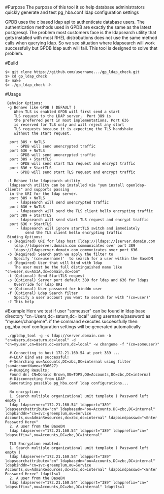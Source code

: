 #Purpose
The purpose of this tool it so help database administrators quickly generate and test pg_hba.conf ldap configuration settings

GPDB uses the c based ldap api to authenticate database users. The authentication methods used in GPDB are exactly the same as the latest postgresql. The problem most customers face is the ldapsearch utility that gets installed with most RHEL distrobutions does not use the same method calls when querying ldap. So we see situation where ldapsearch will work successfully but GPDB ldap auth will fail. This tool is designed to solve that problem.

#Build
```
$> git clone https://github.com/username.../gp_ldap_check.git
$> cd gp_ldap_check
$> make
$> ./gp_ldap_check -h
```

#Usage
```
 Behvior Options: 
 -g	Behave like GPDB ( DEFAULT )
 	When TLS is enabled GPDB will first send a start
 	TLS request to the LDAP server.  Port 389 is
 	the preferred port in most implementations. Port 636
 	is reserved for TLS only and will reject any start
 	TLS requests because it is expecting the TLS handshake
 	without the start request.

  port 389 + NoTLS
     - GPDB will send unencrypted traffic
  port 636 + NoTLS
     - GPDB will send unencrypted traffic
  port 389 + StartTLS
     - GPDB will send start TLS request and encrypt traffic
  port 636 + StartTLS
     - GPDB will send start TLS request and encrypt traffic

 -l	Behave like ldapsearch utility
  ldapsearch utility can be installed via "yum install openldap-clients" and supports passing
  in the URI for the ldap server. 
  port 389 + NoTLS
     - ldapsearch will send unencrypted traffic
  port 636 + NoTLS
     - ldapsearch will send the TLS client hello encrypting traffic
  port 389 + StartTLS
     - ldapsearch will send start TLS request and encrypt traffic
  port 636 + StartTLS
     - ldapsearch will ignore startTLS switch and immediately
 	     send the TLS client hello encrypting traffic
 Binding Options:
 -s	(Required) URI for ldap host [ldap://|ldaps://]server.domain.com
 	ldap://ldapserver.domain.com communicates over port 389
 	ldaps://ldapserver.domain.com communicates over port 636
 -b	(Required) Search path we apply the filter to
 	Specify '(cn=username)'  to search for a user within the BaseDN
 -d	(Required) User that will bind with ldap
 	The user must be the full distinguished name like "cn=user,ou=ASIA,dc=domain,dc=com"
 -t	(Optional) Send StartTLS request
 -p	(Optional) Server port default 389 for ldap and 636 for ldaps
 	Overrride for ldap URI
 -w	(Optional) User password for binddn user
 -f	(Optional) Ldap Search filter
 	Specify a user account you want to search for with "(cn=user)"
 -?	This help
```

#Example
Here we test if user "someuser" can be found in ldap base directory "cn=Users,dc=saturn,dc=local" using username/password as "myuser/changeme".  if the command executes successfully then pg_hba.conf configuration settings will be generated automatically

```
 ./gpldap_tool -g -s ldap://server.domain.com -b "cn=Users,dc=saturn,dc=local" -d  "cn=myuser,cn=Users,dc=saturn,dc=local" -w changeme -f "(cn=someuser)"
 
  #-Connecting to host 172.21.160.54 at port 389 ...
  #-LDAP Bind was successful!
  #-Searching ou=Accounts,DC=zbc,DC=internal using filter (samAccountName=z036627)
  #-Dumping Results:
  Found dn: CN=Donald Brown,OU=TOPS,OU=Accounts,DC=zbc,DC=internal
  #-Disconnecting from LDAP
  Generating possible pg_hba.conf ldap configurations...
  
  No encryption:
  1. Search multiple organizational unit template ( Password left empty )
  ldap ldapserver="172.21.160.54" ldapport="389" ldapsearchattribute="cn" ldapbasedn="ou=Accounts,DC=zbc,DC=internal" ldapbinddn="cn=svc-greenplum,ou=Service   Accounts,ou=AdminResources,dc=zbc,dc=internal" ldapbindpasswd="<Enter Password Here>"
  2. A user from the BaseDN
  ldap ldapserver="172.21.160.54" ldapport="389" ldapprefix="cn=" ldapsuffix=",ou=Accounts,DC=zbc,DC=internal" 
  
  TLS Encryption enabled:
  1. Search multiple organizational unit template ( Password left empty )
  ldap ldapserver="172.21.160.54" ldapport="389" ldapsearchattribute="cn" ldapbasedn="ou=Accounts,DC=zbc,DC=internal" ldapbinddn="cn=svc-greenplum,ou=Service   Accounts,ou=AdminResources,dc=zbc,dc=internal" ldapbindpasswd="<Enter Password Here>" ldaptls=1
  2. A user from the BaseDN
  ldap ldapserver="172.21.160.54" ldapport="389" ldapprefix="cn=" ldapsuffix=",ou=Accounts,DC=zbc,DC=internal" ldaptls=1
```
